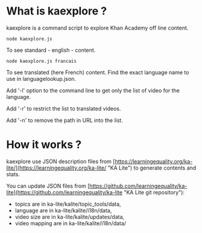 # What is kaexplore ?

kaexplore is a command script to explore Khan Academy off line content.

	node kaexplore.js 
   
To see standard - english - content.

	node kaexplore.js francais
   
To see translated (here French) content. Find the exact language name to use in languagelookup.json.

Add '-l' option to the command line to get only the list of video for the language. 

Add '-r' to restrict the list to translated videos.

Add '-n' to remove the path in URL into the list.


# How it works ?

kaexplore use JSON description files from [https://learningequality.org/ka-lite/](https://learningequality.org/ka-lite/ "KA Lite") to generate contents and stats.

You can update JSON files from [https://github.com/learningequality/ka-lite](https://github.com/learningequality/ka-lite "KA Lite git repository"):

- topics are in ka-lite/kalite/topic_tools/data,
- language are in ka-lite/kalite/i18n/data,
- video size are in ka-lite/kalite/updates/data,
- video mapping are in ka-lite/kalite/i18n/data/



